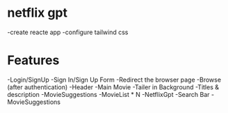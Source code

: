 # netflix gpt
-create reacte app
-configure tailwind css

# Features
-Login/SignUp
    -Sign In/Sign Up Form
    -Redirect the browser page
-Browse (after authentication)
    -Header
    -Main Movie
        -Tailer in Background
        -Titles & description
        -MovieSuggestions
            -MovieList * N
-NetflixGpt
    -Search Bar
    -MovieSuggestions